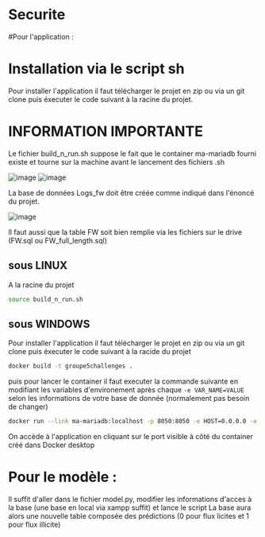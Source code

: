 # Securite

#Pour l'application :

# Installation via le script sh
Pour installer l'application il faut télécharger le projet en zip ou via un git clone puis éxecuter le code suivant à la racine du projet.

# INFORMATION IMPORTANTE
Le fichier build_n_run.sh suppose le fait que le container ma-mariadb fourni existe et tourne sur la machine avant le lancement des fichiers .sh

![image](https://user-images.githubusercontent.com/81558595/223493761-68f76252-cea3-4fd0-88bb-5eba5e4ba969.png)
![image](https://user-images.githubusercontent.com/81558595/223493965-fd7759f4-976b-4547-9366-f5a3abc44b92.png)

La base de données Logs_fw doit être créée comme indiqué dans l'énoncé du projet.

![image](https://user-images.githubusercontent.com/81558595/223494091-779a851e-338d-4656-9346-c87b8fdcb4ff.png)

Il faut aussi que la table FW soit bien remplie via les fichiers sur le drive (FW.sql ou FW_full_length.sql)

## sous LINUX
A la racine du projet 
```bash
source build_n_run.sh
```

## sous WINDOWS
Pour installer l'application il faut télécharger le projet en zip ou via un git clone puis éxecuter le code suivant à la racide du projet

```bash
docker build -t groupe5challenges .
```
puis pour lancer le container il faut executer la commande suivante en modifiant les variables d'environement après chaque `-e VAR_NAME=VALUE` selon les informations de votre base de donnée (normalement pas besoin de changer)
```bash
docker run --link ma-mariadb:localhost -p 8050:8050 -e HOST=0.0.0.0 -e DB_HOST=localhost -e DB_TABLE=FW -e DB_USERNAME=root -e DB_PASSWORD=mypass123 -e DB_DATABASE=Logs_fw groupe5challenges
```
On accède à l'application en cliquant sur le port visible à côté du container créé dans Docker desktop

# Pour le modèle : 

Il suffit d'aller dans le fichier model.py, modifier les informations d'acces à la base (une base en local via xampp suffit) et lance le script
La base aura alors une nouvelle table composée des prédictions (0 pour flux licites et 1 pour flux illicite)

